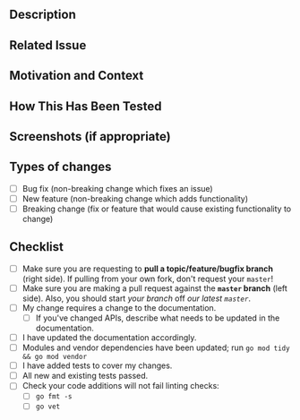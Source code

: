 <!-- Provide a general summary of your changes in the Title above -->

## Description
<!-- Describe your changes in detail -->

## Related Issue
<!-- This project only accepts pull requests related to open issues -->
<!-- If suggesting a new feature or change, please discuss it in an issue first -->
<!-- If fixing a bug, there should be an issue describing it with steps to reproduce -->
<!-- Please link to the issue here -->

## Motivation and Context
<!-- Why is this change required? What problem does it solve? -->

## How This Has Been Tested
<!-- Please describe in detail how you tested your changes -->
<!-- Include details of your testing environment, and the tests you ran to see how your change affects other areas of
the code, etc. -->

## Screenshots (if appropriate)

## Types of changes
<!-- What types of changes does your code introduce? Put an `x` in all the boxes that apply: -->
- [ ] Bug fix (non-breaking change which fixes an issue)
- [ ] New feature (non-breaking change which adds functionality)
- [ ] Breaking change (fix or feature that would cause existing functionality to change)

## Checklist
<!-- Go over all the following points, and put an `x` in all the boxes that apply -->
<!-- If you're unsure about any of these, don't hesitate to ask; we're here to help! -->
- [ ] Make sure you are requesting to **pull a topic/feature/bugfix branch** (right side). If pulling from your own
      fork, don't request your `master`!
- [ ] Make sure you are making a pull request against the **`master` branch** (left side). Also, you should start
      *your branch* off *our latest `master`*.
- [ ] My change requires a change to the documentation.
  - [ ] If you've changed APIs, describe what needs to be updated in the documentation.
- [ ] I have updated the documentation accordingly.
- [ ] Modules and vendor dependencies have been updated; run `go mod tidy && go mod vendor`
- [ ] I have added tests to cover my changes.
- [ ] All new and existing tests passed.
- [ ] Check your code additions will not fail linting checks:
  - [ ] `go fmt -s`
  - [ ] `go vet`
